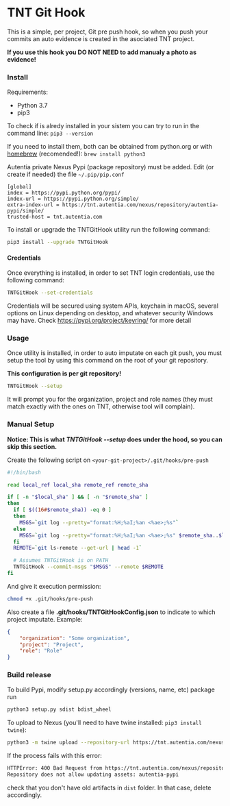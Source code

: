 # TNT Git Hook

This is a simple, per project, Git pre push hook, so when you push your commits an auto evidence is created in the asociated TNT project.

**If you use this hook you DO NOT NEED to add manualy a photo as evidence!**


### Install

Requirements:
- Python 3.7
- pip3

To check if is alredy installed in your sistem you can try to run in the command line: `pip3 --version`

If you need to install them, both can be obtained from python.org or with [homebrew](https://brew.sh/) (recomended!): `brew install python3`

Autentia private Nexus Pypi (package repository) must be added. Edit (or create if needed) the file `~/.pip/pip.conf`

```
[global]
index = https://pypi.python.org/pypi/
index-url = https://pypi.python.org/simple/
extra-index-url = https://tnt.autentia.com/nexus/repository/autentia-pypi/simple/
trusted-host = tnt.autentia.com
```

To install or upgrade the TNTGitHook utility run the following command:

```bash
pip3 install --upgrade TNTGitHook
```


#### Credentials

Once everything is installed, in order to set TNT login credentials, use the following command:

```bash
TNTGitHook --set-credentials
```

Credentials will be secured using system APIs, keychain in macOS, several options on Linux depending on desktop, and whatever security Windows may have. Check https://pypi.org/project/keyring/ for more detail


### Usage

Once utility is installed, in order to auto imputate on each git push, you must setup the tool by using this command on the root of your git repository.

**This configuration is per git repository!**

```bash
TNTGitHook --setup
```

It will prompt you for the organization, project and role names (they must match exactly with the ones on TNT, otherwise tool will complain).


### Manual Setup

**Notice: This is what _TNTGitHook --setup_ does under the hood, so you can skip this section.**

Create the following script on `<your-git-project>/.git/hooks/pre-push`

```bash
#!/bin/bash

read local_ref local_sha remote_ref remote_sha

if [ -n "$local_sha" ] && [ -n "$remote_sha" ]
then
  if [ $((16#$remote_sha)) -eq 0 ]
  then
    MSGS=`git log --pretty="format:%H;%aI;%an <%ae>;%s"`
  else
    MSGS=`git log --pretty="format:%H;%aI;%an <%ae>;%s" $remote_sha..$local_sha`
  fi
  REMOTE=`git ls-remote --get-url | head -1`

  # Assumes TNTGitHook is on PATH
  TNTGitHook --commit-msgs "$MSGS" --remote $REMOTE
fi
```

And give it execution permission:

```bash
chmod +x .git/hooks/pre-push
```

Also create a file **.git/hooks/TNTGitHookConfig.json** to indicate to which project imputate. Example:

```json
{
    "organization": "Some organization",
    "project": "Project",
    "role": "Role"
}
```


### Build release 

To build Pypi, modify setup.py accordingly (versions, name, etc) package run

```bash
python3 setup.py sdist bdist_wheel
```

To upload to Nexus (you'll need to have twine installed: `pip3 install twine`):

```bash
python3 -m twine upload --repository-url https://tnt.autentia.com/nexus/repository/autentia-pypi/ dist/*
```

If the process fails with this error:
```bash
HTTPError: 400 Bad Request from https://tnt.autentia.com/nexus/repository/autentia-pypi/
Repository does not allow updating assets: autentia-pypi
```
check that you don't have old artifacts in `dist` folder. In that case, delete accordingly.
